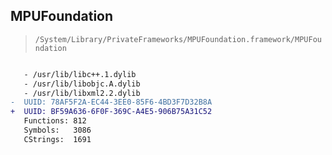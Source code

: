 ## MPUFoundation

> `/System/Library/PrivateFrameworks/MPUFoundation.framework/MPUFoundation`

```diff

   - /usr/lib/libc++.1.dylib
   - /usr/lib/libobjc.A.dylib
   - /usr/lib/libxml2.2.dylib
-  UUID: 78AF5F2A-EC44-3EE0-85F6-4BD3F7D32B8A
+  UUID: BF59A636-6F0F-369C-A4E5-906B75A31C52
   Functions: 812
   Symbols:   3086
   CStrings:  1691

```

